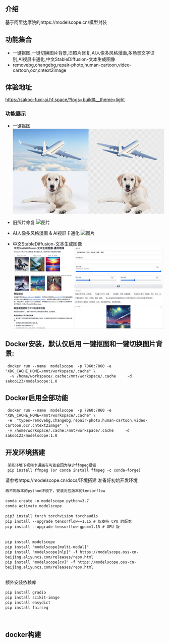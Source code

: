 ## 介绍
  基于阿里达摩院的https://modelscope.cn/模型封装

## 功能集合
- 一键抠图,一键切换图片背景,旧照片修复,AI人像多风格漫画,多场景文字识别,AI视屏卡通化,中文StableDiffusion-文本生成图像
-  removebg,changebg,repair-photo,human-cartoon,video-cartoon,ocr,cntext2image

## 体验地址
https://sakoo-fuxi-ai.hf.space/?logs=build&__theme=light

### 功能展示
- 一键抠图
![图片](./images/通用抠图.png)

- 旧照片修复
![图片](https://vigen-video.oss-cn-shanghai.aliyuncs.com/ModelScope/studio_old_photo_restoration/overview_long.gif?OSSAccessKeyId=LTAI4Ffgrqm3FbDKBTk4ddwe&Expires=1992627209&Signature=U0umGRRixAD2qgxvShtReLtxuzM%3D)

- AI人像多风格漫画 & AI视屏卡通化
![图片](https://modelscope.oss-cn-beijing.aliyuncs.com/demo/image-cartoon/demo_sin1.gif)

- 中文StableDiffusion-文本生成图像
![图片](./images/wenshengtufull.jpg)



## Docker安装，默认仅启用 一键抠图和一键切换图片背景:
```
 docker run --name  modelscope  -p 7860:7860 -e  "XDG_CACHE_HOME=/mnt/workspace/.cache" \
  -v /home/workspace/.cache:/mnt/workspace/.cache     -d   sakoo123/modelscope:1.0

```

## Docker启用全部功能
```
 docker run --name  modelscope  -p 7860:7860 -e  "XDG_CACHE_HOME=/mnt/workspace/.cache" \
 -e  "types=removebg,changebg,repair-photo,human-cartoon,video-cartoon,ocr,cntext2image"  \ 
 -v /home/workspace/.cache:/mnt/workspace/.cache     -d   sakoo123/modelscope:1.0
```

## 开发环境搭建

```
 某些环境下视频卡通画有可能会因为缺少ffmpeg报错
 pip install ffmpeg (or conda install ffmpeg -c conda-forge)
```


请参考https://modelscope.cn/docs/环境搭建  准备好初始开发环境

```
再不同版本的python环境下，安装对应版本的tensorflow

conda create -n modelscope python=3.7
conda activate modelscope

pip3 install torch torchvision torchaudio
pip install --upgrade tensorflow==1.15 # 仅支持 CPU 的版本
pip install --upgrade tensorflow-gpu==1.15 # GPU 版


pip install modelscope
pip install "modelscope[multi-modal]"
pip install "modelscope[nlp]" -f https://modelscope.oss-cn-beijing.aliyuncs.com/releases/repo.html
pip install "modelscope[cv]" -f https://modelscope.oss-cn-beijing.aliyuncs.com/releases/repo.html


```
额外安装依赖库

```
pip install gradio 
pip install scikit-image
pip install easydict
pip install fairseq



```



## docker构建

```

```

        
